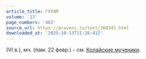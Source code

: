```yaml
---
article_title: ГУРАМ
volume: '13'
page_numbers: '462'
source_url: https://pravenc.ru/text/168345.html
downloaded_at: '2025-10-13T11:26:41Z'
---
```


(VI в.), мч. (пам. 22 февр.) - см. [Колайские мученики](<https://pravenc.ru/text/Колайские мученики.html>).
